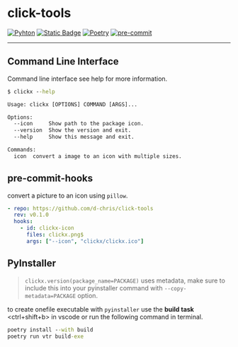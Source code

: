 # click-tools

[![Pyhton](https://img.shields.io/badge/python-%3E%3D3.9-blue?logo=python&logoColor=yellow)](https://python.org)
[![Static Badge](https://img.shields.io/badge/cli-clickx-orange?logo=gnubash&logoColor=white&label=cli)](#command-line-interface)
[![Poetry](https://img.shields.io/badge/packaging-poetry-%233B82F6?logo=poetry)](https://python-poetry.org/)
[![pre-commit](https://img.shields.io/badge/pre--commit-enabled-brightgreen?logo=pre-commit)](#pre-commit-hooks)

---

## Command Line Interface

Command line interface see help for more information.

```cmd
$ clickx --help

Usage: clickx [OPTIONS] COMMAND [ARGS]...

Options:
  --icon     Show path to the package icon.
  --version  Show the version and exit.
  --help     Show this message and exit.

Commands:
  icon  convert a image to an icon with multiple sizes.
```

## pre-commit-hooks

convert a picture to an icon using `pillow`.

```yaml
- repo: https://github.com/d-chris/click-tools
  rev: v0.1.0
  hooks:
    - id: clickx-icon
      files: clickx.png$
      args: ["--icon", "clickx/clickx.ico"]
```

## PyInstaller

> `clickx.version(package_name=PACKAGE)` uses metadata, make sure to include this into your pyinstaller command with `--copy-metadata=PACKAGE` option.

to create onefile executable with `pyinstaller` use the **build task** <ctrl+shift+b> in vscode or run the following command in terminal.

```cmd
poetry install --with build
poetry run vtr build-exe
```
